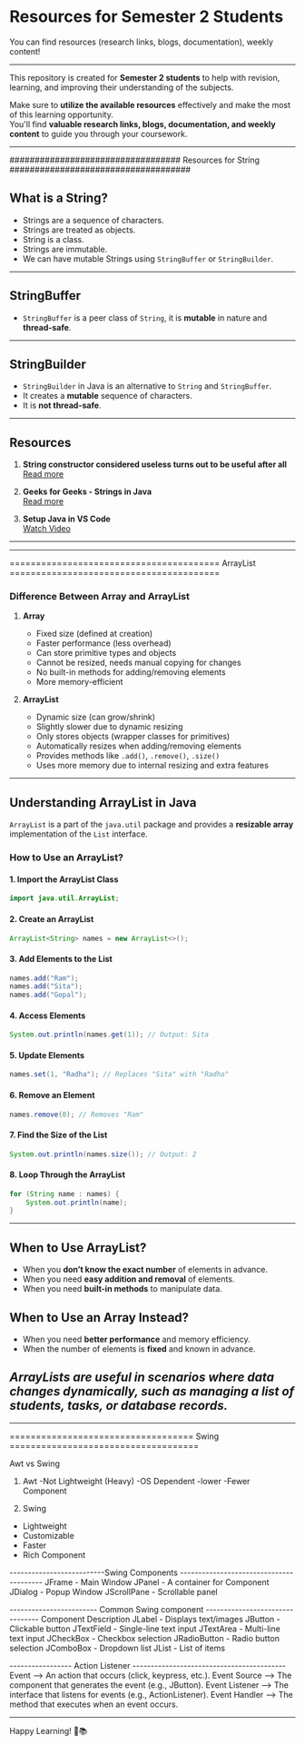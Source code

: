 # Resources for Semester 2 Students

You can find resources (research links, blogs, documentation), weekly content!

---

This repository is created for **Semester 2 students** to help with revision, learning, and improving their understanding of the subjects.

Make sure to **utilize the available resources** effectively and make the most of this learning opportunity.  
You'll find **valuable research links, blogs, documentation, and weekly content** to guide you through your coursework.

---

################################## Resources for String ####################################

## What is a String?
- Strings are a sequence of characters.
- Strings are treated as objects.
- String is a class.
- Strings are immutable.
- We can have mutable Strings using `StringBuffer` or `StringBuilder`.

---

## **StringBuffer**
- `StringBuffer` is a peer class of `String`, it is **mutable** in nature and **thread-safe**.

---

## **StringBuilder**
- `StringBuilder` in Java is an alternative to `String` and `StringBuffer`.
- It creates a **mutable** sequence of characters.
- It is **not thread-safe**.

---

## **Resources**

1. **String constructor considered useless turns out to be useful after all**  
   [Read more](https://kjetilod.blogspot.com/2008/09/string-constructor-considered-useless.html)

2. **Geeks for Geeks - Strings in Java**  
   [Read more](https://www.geeksforgeeks.org/strings-in-java/)

3. **Setup Java in VS Code**  
   [Watch Video](https://www.youtube.com/watch?v=JPdUiJzIw_M)

---
---
======================================== ArrayList ========================================

### Difference Between Array and ArrayList

1. **Array**
   - Fixed size (defined at creation)
   - Faster performance (less overhead)
   - Can store primitive types and objects
   - Cannot be resized, needs manual copying for changes
   - No built-in methods for adding/removing elements
   - More memory-efficient

2. **ArrayList**
   - Dynamic size (can grow/shrink)
   - Slightly slower due to dynamic resizing
   - Only stores objects (wrapper classes for primitives)
   - Automatically resizes when adding/removing elements
   - Provides methods like `.add()`, `.remove()`, `.size()`
   - Uses more memory due to internal resizing and extra features

---

## **Understanding ArrayList in Java**

`ArrayList` is a part of the `java.util` package and provides a **resizable array** implementation of the `List` interface.

### **How to Use an ArrayList?**

#### **1. Import the ArrayList Class**
```java
import java.util.ArrayList;
```

#### **2. Create an ArrayList**
```java
ArrayList<String> names = new ArrayList<>();
```

#### **3. Add Elements to the List**
```java
names.add("Ram");
names.add("Sita");
names.add("Gopal");
```

#### **4. Access Elements**
```java
System.out.println(names.get(1)); // Output: Sita
```

#### **5. Update Elements**
```java
names.set(1, "Radha"); // Replaces "Sita" with "Radha"
```

#### **6. Remove an Element**
```java
names.remove(0); // Removes "Ram"
```

#### **7. Find the Size of the List**
```java
System.out.println(names.size()); // Output: 2
```

#### **8. Loop Through the ArrayList**
```java
for (String name : names) {
    System.out.println(name);
}
```

---

## **When to Use ArrayList?**
- When you **don’t know the exact number** of elements in advance.
- When you need **easy addition and removal** of elements.
- When you need **built-in methods** to manipulate data.

## **When to Use an Array Instead?**
- When you need **better performance** and memory efficiency.
- When the number of elements is **fixed** and known in advance.

_ArrayLists are useful in scenarios where data changes dynamically, such as managing a list of students, tasks, or database records._
---

---
=================================== Swing ====================================

Awt vs Swing 

1. Awt
-Not Lightweight (Heavy)
-OS Dependent
-lower
-Fewer Component

2. Swing
- Lightweight
- Customizable
- Faster
- Rich Component

--------------------------Swing Components ----------------------------------------
JFrame - Main Window
JPanel - A container for Component
JDialog - Popup Window
JScrollPane - Scrollable panel
  
------------------------ Common Swing component --------------------------------
Component	Description
JLabel	- Displays text/images
JButton	- Clickable button
JTextField - Single-line text input
JTextArea - Multi-line text input
JCheckBox  - Checkbox selection
JRadioButton - Radio button selection
JComboBox - Dropdown list
JList - List of items

----------------- Action Listener ------------------------------------------
Event --> An action that occurs (click, keypress, etc.).
Event Source --> The component that generates the event (e.g., JButton).
Event Listener --> The interface that listens for events (e.g., ActionListener).
Event Handler --> The method that executes when an event occurs.


---

Happy Learning! 🚀📚
